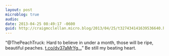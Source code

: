 ```yaml
---
layout: post
microblog: true
audio: 
date: 2013-04-25 08:49:17 -0600
guid: http://craigmcclellan.micro.blog/2013/04/25/t327434141639536640.html
---
```

“@ThePeachTruck: Hard to believe in under a month, those will be ripe, beautiful peaches. [t.co/dv37aMrYg...](http://t.co/dv37aMrYgN)” Be still my beating heart.
